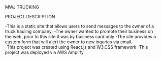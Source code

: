 
MWJ TRUCKING

PROJECT DESCRIPTION

-This is a static site that allows users to send messages to the owner of a truck hauling company.
-The owner wanted to promote their business on the web, prior to this site it was by business card only
-The site provides a custom form that will alert the owner to new inquries via email.  
-This project was created using React.js and W3.CSS framework
-This project was deployed via AWS Amplify
